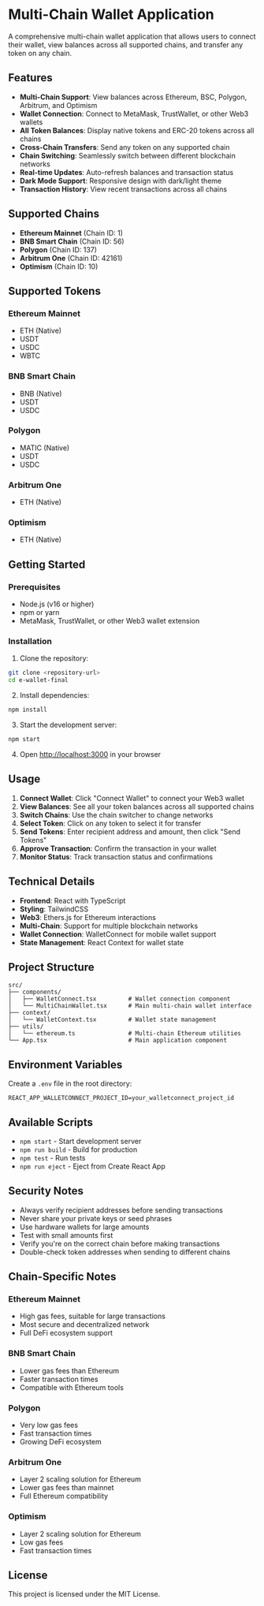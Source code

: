 # Multi-Chain Wallet Application

A comprehensive multi-chain wallet application that allows users to connect their wallet, view balances across all supported chains, and transfer any token on any chain.

## Features

- **Multi-Chain Support**: View balances across Ethereum, BSC, Polygon, Arbitrum, and Optimism
- **Wallet Connection**: Connect to MetaMask, TrustWallet, or other Web3 wallets
- **All Token Balances**: Display native tokens and ERC-20 tokens across all chains
- **Cross-Chain Transfers**: Send any token on any supported chain
- **Chain Switching**: Seamlessly switch between different blockchain networks
- **Real-time Updates**: Auto-refresh balances and transaction status
- **Dark Mode Support**: Responsive design with dark/light theme
- **Transaction History**: View recent transactions across all chains

## Supported Chains

- **Ethereum Mainnet** (Chain ID: 1)
- **BNB Smart Chain** (Chain ID: 56)
- **Polygon** (Chain ID: 137)
- **Arbitrum One** (Chain ID: 42161)
- **Optimism** (Chain ID: 10)

## Supported Tokens

### Ethereum Mainnet
- ETH (Native)
- USDT
- USDC
- WBTC

### BNB Smart Chain
- BNB (Native)
- USDT
- USDC

### Polygon
- MATIC (Native)
- USDT
- USDC

### Arbitrum One
- ETH (Native)

### Optimism
- ETH (Native)

## Getting Started

### Prerequisites

- Node.js (v16 or higher)
- npm or yarn
- MetaMask, TrustWallet, or other Web3 wallet extension

### Installation

1. Clone the repository:
```bash
git clone <repository-url>
cd e-wallet-final
```

2. Install dependencies:
```bash
npm install
```

3. Start the development server:
```bash
npm start
```

4. Open [http://localhost:3000](http://localhost:3000) in your browser

## Usage

1. **Connect Wallet**: Click "Connect Wallet" to connect your Web3 wallet
2. **View Balances**: See all your token balances across all supported chains
3. **Switch Chains**: Use the chain switcher to change networks
4. **Select Token**: Click on any token to select it for transfer
5. **Send Tokens**: Enter recipient address and amount, then click "Send Tokens"
6. **Approve Transaction**: Confirm the transaction in your wallet
7. **Monitor Status**: Track transaction status and confirmations

## Technical Details

- **Frontend**: React with TypeScript
- **Styling**: TailwindCSS
- **Web3**: Ethers.js for Ethereum interactions
- **Multi-Chain**: Support for multiple blockchain networks
- **Wallet Connection**: WalletConnect for mobile wallet support
- **State Management**: React Context for wallet state

## Project Structure

```
src/
├── components/
│   ├── WalletConnect.tsx         # Wallet connection component
│   └── MultiChainWallet.tsx      # Main multi-chain wallet interface
├── context/
│   └── WalletContext.tsx         # Wallet state management
├── utils/
│   └── ethereum.ts               # Multi-chain Ethereum utilities
└── App.tsx                       # Main application component
```

## Environment Variables

Create a `.env` file in the root directory:

```env
REACT_APP_WALLETCONNECT_PROJECT_ID=your_walletconnect_project_id
```

## Available Scripts

- `npm start` - Start development server
- `npm run build` - Build for production
- `npm test` - Run tests
- `npm run eject` - Eject from Create React App

## Security Notes

- Always verify recipient addresses before sending transactions
- Never share your private keys or seed phrases
- Use hardware wallets for large amounts
- Test with small amounts first
- Verify you're on the correct chain before making transactions
- Double-check token addresses when sending to different chains

## Chain-Specific Notes

### Ethereum Mainnet
- High gas fees, suitable for large transactions
- Most secure and decentralized network
- Full DeFi ecosystem support

### BNB Smart Chain
- Lower gas fees than Ethereum
- Faster transaction times
- Compatible with Ethereum tools

### Polygon
- Very low gas fees
- Fast transaction times
- Growing DeFi ecosystem

### Arbitrum One
- Layer 2 scaling solution for Ethereum
- Lower gas fees than mainnet
- Full Ethereum compatibility

### Optimism
- Layer 2 scaling solution for Ethereum
- Low gas fees
- Fast transaction times

## License

This project is licensed under the MIT License.
